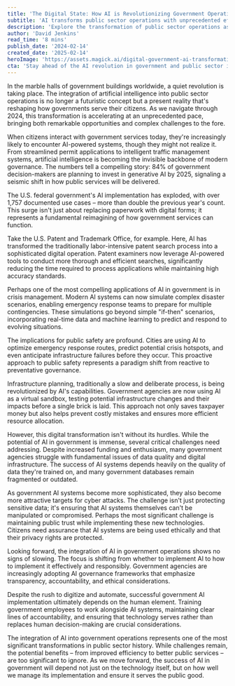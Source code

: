 ```yaml
---
title: 'The Digital State: How AI is Revolutionizing Government Operations in 2024'
subtitle: 'AI transforms public sector operations with unprecedented efficiency and innovation'
description: 'Explore the transformation of public sector operations as AI reshapes governmental functions in 2024. From streamlining processes to crisis management, understand the opportunities and challenges presented by AI integration in public services.'
author: 'David Jenkins'
read_time: '8 mins'
publish_date: '2024-02-14'
created_date: '2025-02-14'
heroImage: 'https://assets.magick.ai/digital-government-ai-transformation.jpg'
cta: 'Stay ahead of the AI revolution in government and public sector innovation. Connect with MagickAI on LinkedIn for exclusive insights and updates that will shape the future of digital governance.'
---
```


In the marble halls of government buildings worldwide, a quiet revolution is taking place. The integration of artificial intelligence into public sector operations is no longer a futuristic concept but a present reality that's reshaping how governments serve their citizens. As we navigate through 2024, this transformation is accelerating at an unprecedented pace, bringing both remarkable opportunities and complex challenges to the fore.

When citizens interact with government services today, they're increasingly likely to encounter AI-powered systems, though they might not realize it. From streamlined permit applications to intelligent traffic management systems, artificial intelligence is becoming the invisible backbone of modern governance. The numbers tell a compelling story: 84% of government decision-makers are planning to invest in generative AI by 2025, signaling a seismic shift in how public services will be delivered.

The U.S. federal government's AI implementation has exploded, with over 1,757 documented use cases – more than double the previous year's count. This surge isn't just about replacing paperwork with digital forms; it represents a fundamental reimagining of how government services can function.

Take the U.S. Patent and Trademark Office, for example. Here, AI has transformed the traditionally labor-intensive patent search process into a sophisticated digital operation. Patent examiners now leverage AI-powered tools to conduct more thorough and efficient searches, significantly reducing the time required to process applications while maintaining high accuracy standards.

Perhaps one of the most compelling applications of AI in government is in crisis management. Modern AI systems can now simulate complex disaster scenarios, enabling emergency response teams to prepare for multiple contingencies. These simulations go beyond simple "if-then" scenarios, incorporating real-time data and machine learning to predict and respond to evolving situations.

The implications for public safety are profound. Cities are using AI to optimize emergency response routes, predict potential crisis hotspots, and even anticipate infrastructure failures before they occur. This proactive approach to public safety represents a paradigm shift from reactive to preventative governance.

Infrastructure planning, traditionally a slow and deliberate process, is being revolutionized by AI's capabilities. Government agencies are now using AI as a virtual sandbox, testing potential infrastructure changes and their impacts before a single brick is laid. This approach not only saves taxpayer money but also helps prevent costly mistakes and ensures more efficient resource allocation.

However, this digital transformation isn't without its hurdles. While the potential of AI in government is immense, several critical challenges need addressing. Despite increased funding and enthusiasm, many government agencies struggle with fundamental issues of data quality and digital infrastructure. The success of AI systems depends heavily on the quality of data they're trained on, and many government databases remain fragmented or outdated.

As government AI systems become more sophisticated, they also become more attractive targets for cyber attacks. The challenge isn't just protecting sensitive data; it's ensuring that AI systems themselves can't be manipulated or compromised. Perhaps the most significant challenge is maintaining public trust while implementing these new technologies. Citizens need assurance that AI systems are being used ethically and that their privacy rights are protected.

Looking forward, the integration of AI in government operations shows no signs of slowing. The focus is shifting from whether to implement AI to how to implement it effectively and responsibly. Government agencies are increasingly adopting AI governance frameworks that emphasize transparency, accountability, and ethical considerations.

Despite the rush to digitize and automate, successful government AI implementation ultimately depends on the human element. Training government employees to work alongside AI systems, maintaining clear lines of accountability, and ensuring that technology serves rather than replaces human decision-making are crucial considerations.

The integration of AI into government operations represents one of the most significant transformations in public sector history. While challenges remain, the potential benefits – from improved efficiency to better public services – are too significant to ignore. As we move forward, the success of AI in government will depend not just on the technology itself, but on how well we manage its implementation and ensure it serves the public good.